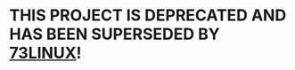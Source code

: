 # THIS PROJECT IS DEPRECATED AND HAS BEEN SUPERSEDED BY [73LINUX](https://github.com/km4ack/73Linux)!
